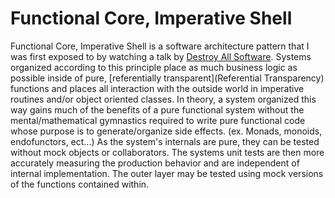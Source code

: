 # Functional Core, Imperative Shell

Functional Core, Imperative Shell is a software architecture pattern that I was first exposed to by watching a talk by [Destroy All Software](https://www.destroyallsoftware.com/screencasts/catalog/functional-core-imperative-shell). Systems organized according to this principle place as much business logic as possible inside of pure, [referentially transparent](Referential Transparency) functions and places all interaction with the outside world in imperative routines and/or object oriented classes. In theory, a system organized this way gains much of the benefits of a pure functional system without the mental/mathematical gymnastics required to write pure functional code whose purpose is to generate/organize side effects. (ex. Monads, monoids, endofunctors, ect...) As the system's internals are pure, they can be tested without mock objects or collaborators. The systems unit tests are then more accurately measuring the production behavior and are independent of internal implementation. The outer layer may be tested using mock versions of the functions contained within. 

